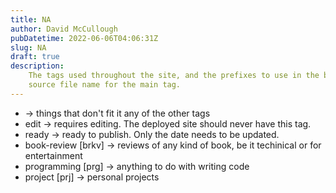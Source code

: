```yaml
---
title: NA
author: David McCullough
pubDatetime: 2022-06-06T04:06:31Z
slug: NA
draft: true
description:
    The tags used throughout the site, and the prefixes to use in the blog
    source file name for the main tag.
---
```


* <blank> -> things that don't fit it any of the other tags
* edit -> requires editing. The deployed site should never have this tag.
* ready -> ready to publish. Only the date needs to be updated.
* book-review [brkv] -> reviews of any kind of book, be it techinical or for entertainment
* programming [prg] -> anything to do with writing code
* project [prj] -> personal projects
